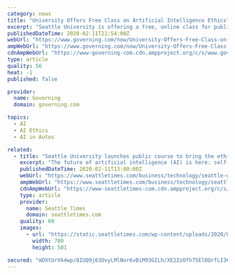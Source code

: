 ```yaml
---
category: news
title: "University Offers Free Class on Artificial Intelligence Ethics"
excerpt: "Seattle University is offering a free, online class for public leaders to explore ethics in AI, impacts of AI on the workforce, and how the technology might best be regulated. The class is part of a Microsoft initiative. (TNS) — The future of artificial intelligence (AI) is here: self-driving cars, grocery-delivering drones and voice ..."
publishedDateTime: 2020-02-11T21:54:00Z
webUrl: "https://www.governing.com/now/University-Offers-Free-Class-on-Artificial-Intelligence-Ethics.html"
ampWebUrl: "https://www.governing.com/now/University-Offers-Free-Class-on-Artificial-Intelligence-Ethics.html?AMP"
cdnAmpWebUrl: "https://www-governing-com.cdn.ampproject.org/c/s/www.governing.com/now/University-Offers-Free-Class-on-Artificial-Intelligence-Ethics.html?AMP"
type: article
quality: 56
heat: -1
published: false

provider:
  name: Governing
  domain: governing.com

topics:
  - AI
  - AI Ethics
  - AI in Autos

related:
  - title: "Seattle University launches public course to bring the ethics of artificial intelligence to the masses"
    excerpt: "The future of artificial intelligence (AI) is here: self-driving cars, grocery-delivering drones and voice assistants like Alexa that control more and more of our lives, from the locks on our front doors to the temperatures of our homes. But as AI permeates into everyday life, what about the ethics and morality of the systems? For example ..."
    publishedDateTime: 2020-02-11T13:00:00Z
    webUrl: "https://www.seattletimes.com/business/technology/seattle-university-launches-public-course-to-bring-the-ethics-of-artificial-intelligence-to-the-masses/"
    ampWebUrl: "https://www.seattletimes.com/business/technology/seattle-university-launches-public-course-to-bring-the-ethics-of-artificial-intelligence-to-the-masses/?amp=1"
    cdnAmpWebUrl: "https://www-seattletimes-com.cdn.ampproject.org/c/s/www.seattletimes.com/business/technology/seattle-university-launches-public-course-to-bring-the-ethics-of-artificial-intelligence-to-the-masses/?amp=1"
    type: article
    provider:
      name: Seattle Times
      domain: seattletimes.com
    quality: 60
    images:
      - url: "https://static.seattletimes.com/wp-content/uploads/2020/01/01062020_AImetalHead_tzr_tzr_215511-780x501.jpg"
        width: 780
        height: 501

secured: "mDXtUrVk4wp/8IUQ9j63OvyLMlNor6vBiM93GILh/XE2ZzOfh75ElOQrfLI3652Wfv0h4uVA6avMT7BVmnZB4DfqJnGJkflX5jdcz0b6iQjDLH69rtTRZRYSsdEVpd59PDuASn94mF0gMjwDUgcT1lIdzZqv7zWEg91LZWkdwtFzf9xG3VyRwYHujFE/Qd7Qyn5PqI1uaTZLqWjCw7xgRChktxO5vbebw2bg5IPQbaNez3Bv46DZgy1+K47c2k0qhhFyk6TeYnTJjLBr+2KqsYjcYWmhC7RbKFuxh4EtPpCabHH5+oRaKTcKk2/trWzC;1HWbYZ6R8546gK1QVk1g5w=="
---
```


